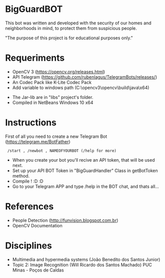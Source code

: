 # BigGuardBOT
This bot was written and developed with the security of our homes and neighborhoods in mind, to protect them from suspicious people.

"The purpose of this project is for educational purposes only."

# Requeriments
 - OpenCV 3 (https://opencv.org/releases.html)
 - API Telegram (https://github.com/rubenlagus/TelegramBots/releases/)
 - An Codec Pack like K-Lite Codec Pack
 - Add variable to windows path (C:\opencv3\opencv\build\java\x64)
 * The Jar-lib are in "libs" project's folder.
 * Compiled in NetBeans Windows 10 x64

# Instructions
First of all you need to create a new Telegram Bot (https://telegram.me/BotFather)
```
 /start , /newbot , NAMEOFYOURBOT (/help for more)
 ```
- When you create your bot you'll recive an API token, that will be used next.
- Set up your API BOT Token in "BigGuardHandler" Class in getBotToken method.
- Compile ! :D :D
- Go to your Telegram APP and type /help in the BOT chat, and thats all...

# References
- People Detection (http://funvision.blogspot.com.br)
- OpenCV Documentation

# Disciplines
- Multimedia and hypermedia systems (João Benedito dos Santos Junior)
- Topic 2: Image Recognition (Will Ricardo dos Santos Machado)
PUC Minas - Poços de Caldas
